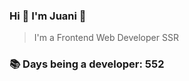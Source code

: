 ### Hi 👋 I&#39;m Juani 🦁

> I&#39;m a Frontend Web Developer SSR

### 📚 Days being a developer: 552
